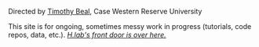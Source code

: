 Directed by [Timothy Beal](https://www.timothybeal.com), Case Western Reserve University

This site is for ongoing, sometimes messy work in progress (tutorials, code repos, data, etc.). *[H.lab's front door is over here.](https://www.case.edu/artsci/hlab)*


